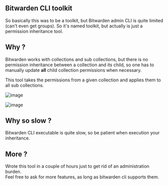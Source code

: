## Bitwarden CLI toolkit

So basically this was to be a toolkit, but Bitwarden admin CLI is quite limited (can't even get groups).
So it's named toolkit, but actually is just a permission inheritance tool.

## Why ?

Bitwarden works with collections and sub collections, but there is no permission inheritance between a collection and its child, so one has to manually update __all__ child collection permissions when necessary.

This tool takes the permissions from a given collection and applies them to all sub collections.

![image](https://github.com/user-attachments/assets/8300756a-3edf-4094-a12e-288e892d4150)

![image](https://github.com/user-attachments/assets/e5a41607-88b8-4da1-8d1f-07a1a2fb3ca5)

## Why so slow ?

Bitwarden CLI executable is quite slow, so be patient when execution your inheritance.

## More ?

Wrote this tool in a couple of hours just to get rid of an administration burden.  
Feel free to ask for more features, as long as bitwarden cli supports them.
